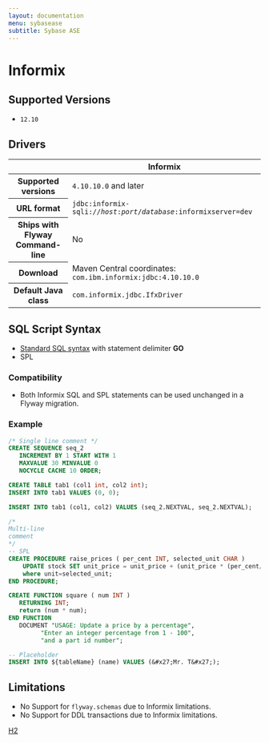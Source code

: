 ```yaml
---
layout: documentation
menu: sybasease
subtitle: Sybase ASE
---
```

# Informix

## Supported Versions

- `12.10`

## Drivers

<table class="table">
<thead>
<tr>
<th></th>
<th>Informix</th>
</tr>
</thead>
<tr>
<th>Supported versions</th>
<td><code>4.10.10.0</code> and later</td>
</tr>
<tr>
<th>URL format</th>
<td><code>jdbc:informix-sqli://<i>host</i>:<i>port</i>/<i>database</i>:informixserver=dev</code></td>
</tr>
<tr>
<th>Ships with Flyway Command-line</th>
<td>No</td>
</tr>
<tr>
<th>Download</th>
<td>Maven Central coordinates: <code>com.ibm.informix:jdbc:4.10.10.0</code></td>
</tr>
<tr>
<th>Default Java class</th>
<td><code>com.informix.jdbc.IfxDriver</code></td>
</tr>
</table>

## SQL Script Syntax

- [Standard SQL syntax](/documentation/migrations#sql-based-migrations#syntax) with statement delimiter **GO**
- SPL

### Compatibility

- Both Informix SQL and SPL statements can be used unchanged in a Flyway migration.

### Example

```sql
/* Single line comment */
CREATE SEQUENCE seq_2
   INCREMENT BY 1 START WITH 1
   MAXVALUE 30 MINVALUE 0
   NOCYCLE CACHE 10 ORDER;

CREATE TABLE tab1 (col1 int, col2 int);
INSERT INTO tab1 VALUES (0, 0);

INSERT INTO tab1 (col1, col2) VALUES (seq_2.NEXTVAL, seq_2.NEXTVAL);

/*
Multi-line
comment
*/
-- SPL
CREATE PROCEDURE raise_prices ( per_cent INT, selected_unit CHAR )
	UPDATE stock SET unit_price = unit_price + (unit_price * (per_cent/100) )
	where unit=selected_unit;
END PROCEDURE;

CREATE FUNCTION square ( num INT )
   RETURNING INT;
   return (num * num);
END FUNCTION
   DOCUMENT "USAGE: Update a price by a percentage",
         "Enter an integer percentage from 1 - 100",
         "and a part id number";

-- Placeholder
INSERT INTO ${tableName} (name) VALUES (&#x27;Mr. T&#x27;);
```

## Limitations

- No Support for <code>flyway.schemas</code> due to Informix limitations.
- No Support for DDL transactions due to Informix limitations.

<p class="next-steps">
    <a class="btn btn-primary" href="/documentation/database/h2">H2 <i class="fa fa-arrow-right"></i></a>
</p>